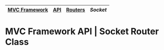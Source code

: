 | [MVC Framework](../../../README.md) | [API](../index.md) | [Routers](../index.md) | *Socket* |
| :-- | :-- | :-- | :-- |
# MVC Framework API \| Socket Router Class

